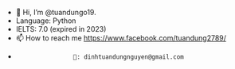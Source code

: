 - 👋 Hi, I’m @tuandungo19.
- Language: Python
- IELTS: 7.0 (expired in 2023)
- 📫 How to reach me https://www.facebook.com/tuandung2789/
-                     💌: dinhtuandungnguyen@gmail.com

<!---
tuandungo19/tuandungo19 is a ✨ special ✨ repository because its `README.md` (this file) appears on your GitHub profile.
You can click the Preview link to take a look at your changes.
--->
